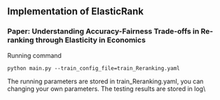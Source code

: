 ## Implementation of ElasticRank

### Paper: Understanding Accuracy-Fairness Trade-offs in Re-ranking through Elasticity in Economics

Running command

```
python main.py --train_config_file=train_Reranking.yaml
```

The running parameters are stored in train_Reranking.yaml, you can changing your own parameters. The testing results are stored in log\


